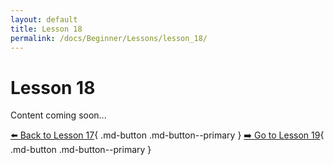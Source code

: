 ```yaml
---
layout: default
title: Lesson 18
permalink: /docs/Beginner/Lessons/lesson_18/
---
```


# Lesson 18

Content coming soon...

[⬅️ Back to Lesson 17](lesson_17.md){ .md-button .md-button--primary }  [➡️ Go to Lesson 19](lesson_19.md){ .md-button .md-button--primary }
